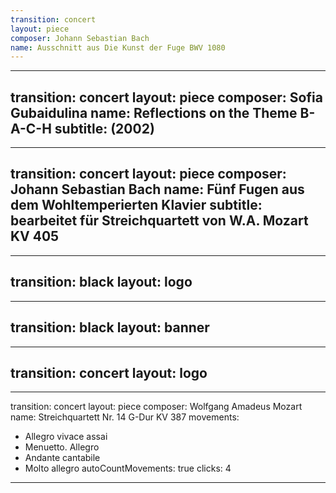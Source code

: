 ```yaml
---
transition: concert
layout: piece
composer: Johann Sebastian Bach
name: Ausschnitt aus Die Kunst der Fuge BWV 1080
---
```

---
transition: concert
layout: piece
composer: Sofia Gubaidulina
name: Reflections on the Theme B-A-C-H
subtitle: (2002)
---
---
transition: concert
layout: piece
composer: Johann Sebastian Bach
name: Fünf Fugen aus dem Wohltemperierten Klavier
subtitle: bearbeitet für Streichquartett von W.A. Mozart KV 405
---
---
transition: black
layout: logo
---
---
transition: black
layout: banner
---
---
transition: concert
layout: logo
---
---
transition: concert
layout: piece
composer: Wolfgang Amadeus Mozart
name: Streichquartett Nr. 14 G-Dur KV 387
movements:
  - Allegro vivace assai
  - Menuetto. Allegro
  - Andante cantabile
  - Molto allegro
autoCountMovements: true
clicks: 4
---